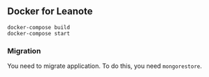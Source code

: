 ## Docker for Leanote

```
docker-compose build
docker-compose start
```

### Migration

You need to migrate application. To do this, you need `mongorestore`.
